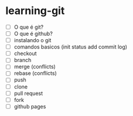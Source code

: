 # learning-git

- [ ] O que é git?
- [ ] O que é github?
- [ ] instalando o git
- [ ] comandos basicos (init status add commit log)
- [ ] checkout
- [ ] branch
- [ ] merge (conflicts)
- [ ] rebase (conflicts)
- [ ] push
- [ ] clone
- [ ] pull request
- [ ] fork
- [ ] github pages
